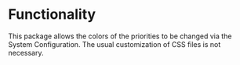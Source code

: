 # Functionality

This package allows the colors of the priorities to be changed via the System Configuration. The usual customization of CSS files is not necessary.
